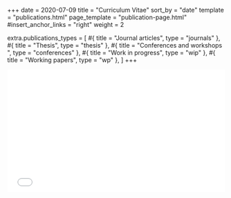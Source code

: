 +++
date = 2020-07-09
title = "Curriculum Vitae"
sort_by = "date"
template = "publications.html"
page_template = "publication-page.html"
#insert_anchor_links = "right"
weight = 2

extra.publications_types = [
  #{ title = "Journal articles", type = "journals" },
  #{ title = "Thesis", type = "thesis" },
  #{ title = "Conferences and workshops ", type = "conferences" },
  #{ title = "Work in progress", type = "wip" },
  #{ title = "Working papers", type = "wp" },
]
+++

<div style="overflow: hidden; padding-top: 56.25%; position: relative;">
  <iframe src="/CV/CV_Gambuli.pdf" frameborder="0" style="position: absolute; top: 0; left: 0; width: 100%; height: 100%;"></iframe>
</div>